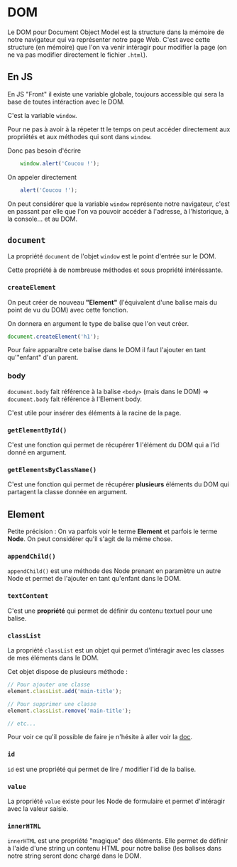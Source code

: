 # DOM

Le DOM pour Document Object Model est la structure dans la mémoire de notre navigateur qui va représenter notre page Web. C'est avec cette structure (en mémoire) que l'on va venir intéragir pour modifier la page (on ne va pas modifier directement le fichier `.html`).

## En JS

En JS "Front" il existe une variable globale, toujours accessible qui sera la base de toutes intéraction avec le DOM.

C'est la variable `window`.

Pour ne pas à avoir à la répeter tt le temps on peut accéder directement aux propriétés et aux méthodes qui sont dans `window`.

Donc pas besoin d'écrire

```javascript
    window.alert('Coucou !');
```

On appeler directement

```javascript
    alert('Coucou !');
```

On peut considérer que la variable `window` représente notre navigateur, c'est en passant par elle que l'on va pouvoir accéder à l'adresse, à l'historique, à la console... et au DOM.

## `document`

La propriété `document` de l'objet `window` est le point d'entrée sur le DOM.

Cette propriété à de nombreuse méthodes et sous propriété intéréssante.

### `createElement`

On peut créer de nouveau **"Element"** (l'équivalent d'une balise mais du point de vu du DOM) avec cette fonction.

On donnera en argument le type de balise que l'on veut créer.

```javascript
document.createElement('h1');
```

Pour faire apparaître cete balise dans le DOM il faut l'ajouter en tant qu'"enfant" d'un parent.

### body

`document.body` fait référence à la balise `<body>` (mais dans le DOM) => `document.body` fait référence à l'Element body.

C'est utile pour insérer des éléments à la racine de la page.

### `getElementById()`

C'est une fonction qui permet de récupérer **1** l'élément du DOM qui a l'id donné en argument.

### `getElementsByClassName()`

C'est une fonction qui permet de récupérer **plusieurs** éléments du DOM qui partagent la classe donnée en argument.

## Element

Petite précision : On va parfois voir le terme **Element** et parfois le terme **Node**. On peut considérer qu'il s'agit de la même chose.

### `appendChild()`

`appendChild()` est une méthode des Node prenant en paramètre un autre Node et permet de l'ajouter en tant qu'enfant dans le DOM.

### `textContent`

C'est une **propriété** qui permet de définir du contenu textuel pour une balise.

### `classList`

La propriété `classList` est un objet qui permet d'intéragir avec les classes de mes éléments dans le DOM.

Cet objet dispose de plusieurs méthode :

```javascript
// Pour ajouter une classe
element.classList.add('main-title');

// Pour supprimer une classe
element.classList.remove('main-title');

// etc...
```

Pour voir ce qu'il possible de faire je n'hésite à aller voir la [doc](https://developer.mozilla.org/fr/docs/Web/API/Element/classList).

### `id`

`id` est une propriété qui permet de lire / modifier l'id de la balise.

### `value`

La propriété `value` existe pour les Node de formulaire et permet d'intéragir avec la valeur saisie.

### `innerHTML`

`innerHTML` est une propriété "magique" des éléments. Elle permet de définir à l'aide d'une string un contenu HTML pour notre balise (les balises dans notre string seront donc chargé dans le DOM.